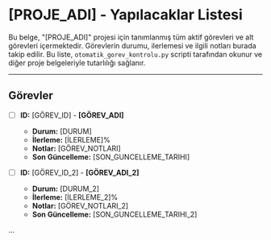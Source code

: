 # [PROJE_ADI] - Yapılacaklar Listesi

Bu belge, "[PROJE_ADI]" projesi için tanımlanmış tüm aktif görevleri ve alt görevleri içermektedir. Görevlerin durumu, ilerlemesi ve ilgili notları burada takip edilir. Bu liste, `otomatik_gorev_kontrolu.py` scripti tarafından okunur ve diğer proje belgeleriyle tutarlılığı sağlanır.

---

## Görevler

- [ ] **ID:** [GÖREV_ID] - **[GÖREV_ADI]**
  - **Durum:** [DURUM]
  - **İlerleme:** [İLERLEME]%
  - **Notlar:** [GÖREV_NOTLARI]
  - **Son Güncelleme:** [SON_GUNCELLEME_TARIHI]

- [ ] **ID:** [GÖREV_ID_2] - **[GÖREV_ADI_2]**
  - **Durum:** [DURUM_2]
  - **İlerleme:** [İLERLEME_2]%
  - **Notlar:** [GÖREV_NOTLARI_2]
  - **Son Güncelleme:** [SON_GUNCELLEME_TARIHI_2]

... 